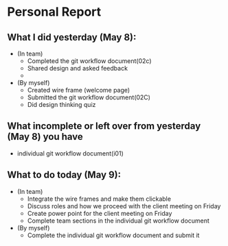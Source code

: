 # Personal Report
## What I did yesterday (May 8):
- (In team)
    - Completed the git workflow document(02c)
    - Shared design and asked feedback
    - 
- (By myself)
    - Created wire frame (welcome page)
    - Submitted the git workflow document(02C)
    - Did design thinking quiz

## What incomplete or left over from yesterday (May 8) you have
-  individual git workflow document(i01)

## What to do today (May 9):
- (In team)
    - Integrate the wire frames and make them clickable
    - Discuss roles and how we proceed with the client meeting on Friday
    - Create power point for the client meeting on Friday
    - Complete team sections in the individual git workflow document
- (By myself)
    - Complete the individual git workflow document and submit it

